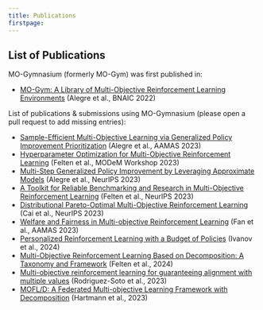 ```yaml
---
title: Publications
firstpage:
---
```


## List of Publications

MO-Gymnasium (formerly MO-Gym) was first published in:
- [MO-Gym: A Library of Multi-Objective Reinforcement Learning Environments](https://bnaic2022.uantwerpen.be/wp-content/uploads/BNAICBeNeLearn_2022_submission_6485.pdf) (Alegre et al., BNAIC 2022)


List of publications & submissions using MO-Gymnasium (please open a pull request to add missing entries):

- [Sample-Efficient Multi-Objective Learning via Generalized Policy Improvement Prioritization](https://arxiv.org/abs/2301.07784) (Alegre et al., AAMAS 2023)
- [Hyperparameter Optimization for Multi-Objective Reinforcement Learning](https://arxiv.org/abs/2310.16487v1) (Felten et al., MODeM Workshop 2023)
- [Multi-Step Generalized Policy Improvement by Leveraging Approximate Models](https://openreview.net/forum?id=KFj0Q1EXvU) (Alegre et al., NeurIPS 2023)
- [A Toolkit for Reliable Benchmarking and Research in Multi-Objective Reinforcement Learning](https://openreview.net/forum?id=jfwRLudQyj) (Felten et al., NeurIPS 2023)
- [Distributional Pareto-Optimal Multi-Objective Reinforcement Learning](https://proceedings.neurips.cc/paper_files/paper/2023/hash/32285dd184dbfc33cb2d1f0db53c23c5-Abstract-Conference.html) (Cai et al., NeurIPS 2023)
- [Welfare and Fairness in Multi-objective Reinforcement Learning](https://arxiv.org/abs/2212.01382) (Fan et al., AAMAS 2023)
- [Personalized Reinforcement Learning with a Budget of Policies](https://arxiv.org/abs/2401.06514) (Ivanov et al., 2024)
- [Multi-Objective Reinforcement Learning Based on Decomposition: A Taxonomy and Framework](https://arxiv.org/abs/2311.12495) (Felten et al., 2024)
- [Multi-objective reinforcement learning for guaranteeing alignment with multiple values](https://alaworkshop2023.github.io/papers/ALA2023_paper_15.pdf) (Rodriguez-Soto et al., 2023)
- [MOFL/D: A Federated Multi-objective Learning Framework with Decomposition](https://neurips.cc/virtual/2023/79018) (Hartmann et al., 2023)
